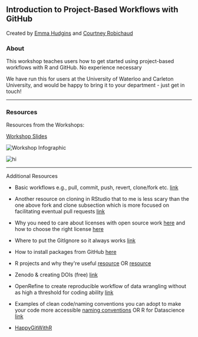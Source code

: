 ## Introduction to Project-Based Workflows with GitHub

Created by [Emma Hudgins](https://ejhudgins.com/) and [Courtney Robichaud](https://crobichaud.weebly.com/)

### About

This workshop teaches users how to get started using project-based workflows with R and GitHub. No experience necessary

We have run this for users at the University of Waterloo and Carleton University, and would be happy to bring it to your department - just get in touch!

----------------------

### Resources 

Resources from the Workshops: 

[Workshop Slides](https://github.com/cdrobich/WEN_github/blob/main/Resources/Project-based%20workflows%20with%20GitHub.pdf)

![Workshop Infographic](https://github.com/cdrobich/WEN_github/blob/main/Resources/github_infographic.png)

<img src="Resources/github_infographic.png" alt="hi" class="inline"/>


---------- 

Additional Resources

- Basic workflows e.g., pull, commit, push, revert, clone/fork etc. [link](https://happygitwithr.com/workflows-intro.html)

- Another resource on cloning in RStudio that to me is less scary than the one above fork and clone subsection which is more focused on facilitating eventual pull requests [link](https://datacarpentry.org/rr-version-control/03-git-in-rstudio/index.html)

- Why you need to care about licenses with open source work [here](https://opensource.guide/legal/) and how to choose the right license [here](https://gist.github.com/nicolasdao/a7adda51f2f185e8d2700e1573d8a633)

- Where to put the GitIgnore so it always works [link](https://carpentries-incubator.github.io/git-Rstudio-course/02-ignore/index.html)

- How to install packages from GitHub [here](https://www.displayr.com/installing-r-packages-from-github/)

- R projects and why they're useful [resource](https://support.rstudio.com/hc/en-us/articles/200526207-Using-RStudio-Projects) OR [resource](https://r4ds.had.co.nz/workflow-projects.html)

- Zenodo & creating DOIs (free) [link](https://zenodo.org/)

- OpenRefine to create reproducible workflow of data wrangling without as high a threshold for coding ability [link](https://openrefine.org/)

- Examples of clean code/naming conventions you can adopt to make your code more accessible [naming conventions](https://datamanagement.hms.harvard.edu/collect/file-naming-conventions) OR R for Datascience [link](https://r4ds.had.co.nz/introduction.html)

- [HappyGitWithR](https://happygitwithr.com/)



